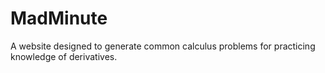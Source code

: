 # MadMinute
A website designed to generate common calculus problems for practicing knowledge of derivatives.
